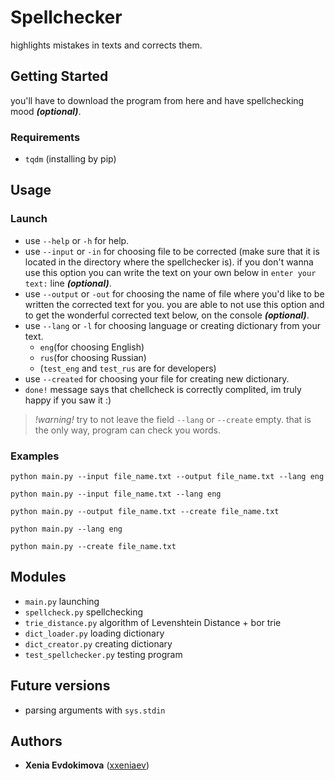 # Spellchecker
highlights mistakes in texts and corrects them.
## Getting Started
you'll have to download the program from here and have spellchecking mood ***(optional)***.
### Requirements
* `tqdm` (installing by pip)
## Usage
### Launch
* use `--help` or `-h` for help.
* use `--input` or `-in` for choosing file to be corrected (make sure that it is located in the directory where the spellchecker is). if you don't wanna use this option you can write the text on your own below in `enter your text:`  line ***(optional)***.
* use `--output` or `-out` for choosing the name of file where you'd like to be written the corrected text for you. you are able to not use this option and to get the wonderful corrected text below, on the console ***(optional)***.
* use `--lang` or `-l` for choosing language or creating dictionary from your text.
  * `eng`(for choosing English)
  * `rus`(for choosing Russian)
  * (`test_eng` and `test_rus` are for developers)
* use `--created` for choosing your file for creating new dictionary.
* `done!` message says that chellcheck is correctly complited, im truly happy if you saw it :)

> *!warning!* try to not leave the field `--lang` or `--create` empty. that is the only way, program can check you words.
### Examples
```
python main.py --input file_name.txt --output file_name.txt --lang eng
```
```
python main.py --input file_name.txt --lang eng
```
```
python main.py --output file_name.txt --create file_name.txt
```
```
python main.py --lang eng
```
```
python main.py --create file_name.txt
```
## Modules
* `main.py` launching
* `spellcheck.py` spellchecking
* `trie_distance.py` algorithm of Levenshtein Distance + bor trie
* `dict_loader.py` loading dictionary
* `dict_creator.py` creating dictionary
* `test_spellchecker.py` testing program
## Future versions
* parsing arguments with `sys.stdin`
## Authors
* **Xenia Evdokimova** ([xxeniaev](https://github.com/xxeniaev))
